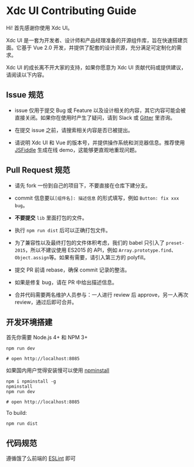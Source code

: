 # Xdc UI Contributing Guide

Hi! 首先感谢你使用 Xdc UI。

Xdc UI 是一套为开发者、设计师和产品经理准备的开源组件库，旨在快速搭建页面。它基于 Vue 2.0 开发，并提供了配套的设计资源，充分满足可定制化的需求。

Xdc UI 的成长离不开大家的支持，如果你愿意为 Xdc UI 贡献代码或提供建议，请阅读以下内容。

## Issue 规范
- issue 仅用于提交 Bug 或 Feature 以及设计相关的内容，其它内容可能会被直接关闭。如果你在使用时产生了疑问，请到 Slack 或 [Gitter](https://gitter.im/ElemeFE/Xdc) 里咨询。

- 在提交 issue 之前，请搜索相关内容是否已被提出。

- 请说明 Xdc UI 和 Vue 的版本号，并提供操作系统和浏览器信息。推荐使用 [JSFiddle](https://jsfiddle.net/) 生成在线 demo，这能够更直观地重现问题。

## Pull Request 规范
- 请先 fork 一份到自己的项目下，不要直接在仓库下建分支。

- commit 信息要以`[组件名]: 描述信息` 的形式填写，例如 `Button: fix xxx bug`。

- **不要提交** `lib` 里面打包的文件。

- 执行 `npm run dist` 后可以正确打包文件。

- 为了兼容性以及最终打包的文件体积考虑，我们的 babel 只引入了 `preset-2015`，所以不建议使用 ES2015 的 API，例如 `Array.prototype.find`、`Object.assign`等。如果有需要，请引入第三方的 polyfill。

- 提交 PR 前请 rebase，确保 commit 记录的整洁。

- 如果是修复 bug，请在 PR 中给出描述信息。

- 合并代码需要两名维护人员参与：一人进行 review 后 approve，另一人再次 review，通过后即可合并。

## 开发环境搭建
首先你需要 Node.js 4+ 和 NPM 3+
```shell
npm run dev

# open http://localhost:8085
```

如果国内用户觉得安装慢可以使用 [npminstall](https://github.com/cnpm/npminstall)
```shell
npm i npminstall -g
npminstall
npm run dev

# open http://localhost:8085
```

To build:

```shell
npm run dist
```

## 代码规范
遵循饿了么前端的 [ESLint](https://github.com/ElemeFE/eslint-config-elemefe) 即可
